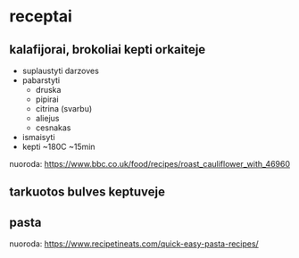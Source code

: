 # receptai

## kalafijorai, brokoliai kepti orkaiteje
- suplaustyti darzoves
- pabarstyti
    - druska
    - pipirai
    - citrina (svarbu)
    - aliejus
    - cesnakas
- ismaisyti
- kepti ~180C ~15min 

nuoroda: https://www.bbc.co.uk/food/recipes/roast_cauliflower_with_46960

## tarkuotos bulves keptuveje

## pasta

nuoroda: https://www.recipetineats.com/quick-easy-pasta-recipes/

